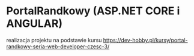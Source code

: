 # PortalRandkowy (ASP.NET CORE i ANGULAR)  
realizacja projektu na podstawie kursu https://dev-hobby.pl/kursy/portal-randkowy-seria-web-developer-czesc-3/
